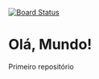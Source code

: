 [![Board Status](https://dev.azure.com/nalemess/af6b75bc-b132-471d-940b-ccc28c7a27c6/dc6d9b42-9ee7-4642-a2d4-74db5e744a6a/_apis/work/boardbadge/810ef46d-55cc-48b9-a13a-2c5eef63d03e)](https://dev.azure.com/nalemess/af6b75bc-b132-471d-940b-ccc28c7a27c6/_boards/board/t/dc6d9b42-9ee7-4642-a2d4-74db5e744a6a/Microsoft.RequirementCategory)
# Olá, Mundo!
 Primeiro repositório 

